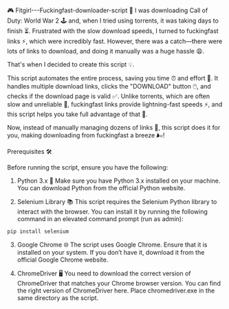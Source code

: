 🎮 Fitgirl---Fuckingfast-downloader-script 🚀
I was downloading Call of Duty: World War 2 🕹️ and, when I tried using torrents, it was taking days to finish ⏳. Frustrated with the slow download speeds, I turned to fuckingfast links ⚡, which were incredibly fast. However, there was a catch—there were lots of links to download, and doing it manually was a huge hassle 😩.

That's when I decided to create this script 💡.

This script automates the entire process, saving you time ⏰ and effort 💪. It handles multiple download links, clicks the "DOWNLOAD" button 🖱️, and checks if the download page is valid ✅. Unlike torrents, which are often slow and unreliable 🐢, fuckingfast links provide lightning-fast speeds ⚡, and this script helps you take full advantage of that 🚀.

Now, instead of manually managing dozens of links 🔗, this script does it for you, making downloading from fuckingfast a breeze 🌬️!

Prerequisites 🛠️

Before running the script, ensure you have the following:

1) Python 3.x 🐍
Make sure you have Python 3.x installed on your machine. You can download Python from the official Python website.

2) Selenium Library 📚
This script requires the Selenium Python library to interact with the browser. You can install it by running the following command in an elevated command prompt (run as admin):

```bash ... 
pip install selenium
```
3) Google Chrome 🌐
The script uses Google Chrome. Ensure that it is installed on your system. If you don’t have it, download it from the official Google Chrome website.

4) ChromeDriver 🖥️
You need to download the correct version of ChromeDriver that matches your Chrome browser version. You can find the right version of ChromeDriver here. Place chromedriver.exe in the same directory as the script.

